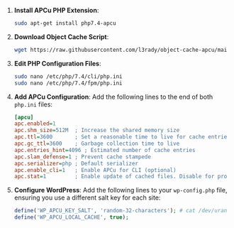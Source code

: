 1. **Install APCu PHP Extension**:
   ```bash
   sudo apt-get install php7.4-apcu
   ```

2. **Download Object Cache Script**:
   ```bash
   wget https://raw.githubusercontent.com/l3rady/object-cache-apcu/main/object-cache.php -O /path/to/site/wp-content/object-cache.php
   ```

3. **Edit PHP Configuration Files**:
   ```bash
   sudo nano /etc/php/7.4/cli/php.ini
   sudo nano /etc/php/7.4/fpm/php.ini
   ```

4. **Add APCu Configuration**:
   Add the following lines to the end of both `php.ini` files:
   ```ini
   [apcu]
   apc.enabled=1
   apc.shm_size=512M  ; Increase the shared memory size
   apc.ttl=3600       ; Set a reasonable time to live for cache entries in seconds
   apc.gc_ttl=3600    ; Garbage collection time to live
   apc.entries_hint=4096 ; Estimated number of cache entries
   apc.slam_defense=1 ; Prevent cache stampede
   apc.serializer=php ; Default serializer
   apc.enable_cli=1   ; Enable APCu for CLI (optional)
   apc.stat=1         ; Enable update of cached files. Disable for production.
   ```

5. **Configure WordPress**:
   Add the following lines to your `wp-config.php` file, ensuring you use a different salt key for each site:
   ```php
   define('WP_APCU_KEY_SALT', 'random-32-characters'); # cat /dev/urandom | LC_ALL=C tr -dc 'A-Za-z0-9' | fold -w 32 | head -n 10 on mac
   define('WP_APCU_LOCAL_CACHE', true);
   ```
